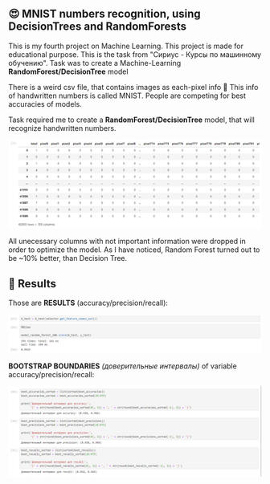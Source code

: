 ## 😍 MNIST numbers recognition, using DecisionTrees and RandomForests

This is my fourth project on Machine Learning. This project is made for educational purpose. This is the task from "Сириус - Курсы по машинному обучению". Task was to create a Machine-Learning **RandomForest/DecisionTree** model

There is a weird csv file, that contains images as each-pixel info 🤔 This info of handwritten numbers is called MNIST. People are competing for best accuracies of models.

Task required me to create a **RandomForest/DecisionTree** model, that will recognize handwritten numbers.

![](https://github.com/plugg1N/image-recognition-randtree/blob/main/Images/image1.png?raw=true)


All unecessary columns with not important information were dropped in order to optimize the model.
As I have noticed, Random Forest turned out to be ~10% better, than Decision Tree. 


## 🎯 Results

Those are **RESULTS** (accuracy/precision/recall):

![](https://github.com/plugg1N/image-recognition-randtree/blob/main/Images/images2.png?raw=true)

**BOOTSTRAP BOUNDARIES** *(доверительные интервалы)* of variable accuracy/precision/recall:

![](https://github.com/plugg1N/image-recognition-randtree/blob/main/Images/images3.png?raw=true)
